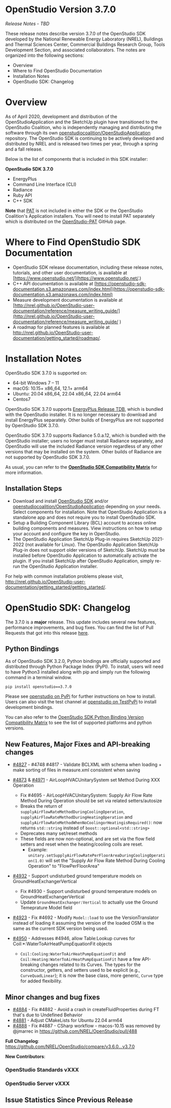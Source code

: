 # OpenStudio Version 3.7.0

_Release Notes_ - _TBD_

These release notes describe version 3.7.0 of the OpenStudio SDK developed by the National Renewable Energy Laboratory (NREL), Buildings and Thermal Sciences Center, Commercial Buildings Research Group, Tools Development Section, and associated collaborators. The notes are organized into the following sections:

-  Overview
-  Where to Find OpenStudio Documentation
-  Installation Notes
-  OpenStudio SDK: Changelog

# Overview

As of April 2020, development and distribution of the OpenStudioApplication and the SketchUp plugin have transitioned to the OpenStudio Coalition, who is independently managing and distributing the software through its own [openstudiocoalition/OpenStudioApplication](https://github.com/openstudiocoalition/OpenStudioApplication) repository. The OpenStudio SDK is continuing to be actively developed and distributed by NREL and is released two times per year, through a spring and a fall release.

Below is the list of components that is included in this SDK installer:

__**OpenStudio SDK 3.7.0**__
- EnergyPlus
- Command Line Interface (CLI)
- Radiance
- Ruby API
- C++ SDK

**Note** that [PAT](https://github.com/NREL/OpenStudio-PAT) is not included in either the SDK or the OpenStudio Coalition's Application installers. You will need to install PAT separately which is distributed on the [OpenStudio-PAT](https://github.com/NREL/OpenStudio-PAT) GitHub page.

# Where to Find OpenStudio SDK Documentation

- OpenStudio SDK release documentation, including these release notes, tutorials, and other user documentation, is available at [https://www.openstudio.net/](https://www.openstudio.net/.)
- C++ API documentation is available at [https://openstudio-sdk-documentation.s3.amazonaws.com/index.html](https://openstudio-sdk-documentation.s3.amazonaws.com/index.html)
- Measure development documentation is available at [http://nrel.github.io/OpenStudio-user-documentation/reference/measure_writing_guide/](http://nrel.github.io/OpenStudio-user-documentation/reference/measure_writing_guide/ )
- A roadmap for planned features is available at http://nrel.github.io/OpenStudio-user-documentation/getting_started/roadmap/.

# Installation Notes

OpenStudio SDK 3.7.0 is supported on:

* 64-bit Windows 7 – 11
* macOS: 10.15+ x86_64, 12.1+ arm64
* Ubuntu: 20.04 x86_64, 22.04 x86_64, 22.04 arm64
* Centos7

OpenStudio SDK 3.7.0 supports [EnergyPlus Release TDB](https://github.com/NREL/EnergyPlus/releases/tag/v23.1.0), which is bundled with the OpenStudio installer. It is no longer necessary to download and install EnergyPlus separately. Other builds of EnergyPlus are not supported by OpenStudio SDK 3.7.0.

OpenStudio SDK 3.7.0 supports Radiance 5.0.a.12, which is bundled with the OpenStudio installer; users no longer must install Radiance separately, and OpenStudio will use the included Radiance version regardless of any other versions that may be installed on the system. Other builds of Radiance are not supported by OpenStudio SDK 3.7.0.

As usual, you can refer to the **[OpenStudio SDK Compatibility Matrix](https://github.com/NREL/OpenStudio/wiki/OpenStudio-SDK-Version-Compatibility-Matrix)** for more information.


## Installation Steps

- Download and install [OpenStudio SDK](https://github.com/NREL/openstudio) and/or [openstudiocoalition/OpenStudioApplication](https://github.com/openstudiocoalition/OpenStudioApplication) depending on your needs. Select components for installation. Note that OpenStudio Application is a standalone app and does not require you to install OpenStudio SDK.
- Setup a Building Component Library (BCL) account to access online building components and measures. View instructions on how to setup your account and configure the key in OpenStudio.
- The OpenStudio Application SketchUp Plug-in requires SketchUp 2021-2022 (not available for Linux). The OpenStudio Application SketchUp Plug-in does not support older versions of SketchUp. SketchUp must be installed before OpenStudio Application to automatically activate the plugin. If you install SketchUp after OpenStudio Application, simply re-run the OpenStudio Application installer.

For help with common installation problems please visit, http://nrel.github.io/OpenStudio-user-documentation/getting_started/getting_started/.

# OpenStudio SDK: Changelog

The 3.7.0 is a **major** release. This update includes several new features, performance improvements, and bug fixes.
You can find the list of Pull Requests that got into this release [here](https://github.com/NREL/OpenStudio/pulls?utf8=%E2%9C%93&q=is%3Apr+is%3Aclosed+created%3A2022-09-26..2023-05-12+).


## Python Bindings

As of OpenStudio SDK 3.2.0, Python bindings are officially supported and distributed through Python Package Index (PyPI). To install, users will need to have Python3 installed along with pip and simply run the following command in a terminal window.

`pip install openstudio==3.7.0`

Please see [openstudio on PyPi](https://pypi.org/project/openstudio/) for further instructions on how to install. Users can also visit the test channel at [openstudio on TestPyPi](https://test.pypi.org/project/openstudio/) to install development bindings.

You can also refer to the [OpenStudio SDK Python Binding Version Compatibility Matrix](https://github.com/NREL/OpenStudio/wiki/OpenStudio-SDK-Python-Binding-Version-Compatibility-Matrix) to see the list of supported platforms and python versions.

## New Features, Major Fixes and API-breaking changes

* [#4827](https://github.com/NREL/OpenStudio/pull/4827) - #4748 #4817 - Validate BCLXML with schema when loading + make sorting of files in measure.xml consistent when saving
* [#4873](https://github.com/NREL/OpenStudio/pull/4873) & [#4971](https://github.com/NREL/OpenStudio/pull/4971) - AirLoopHVACUnitarySystem set Method During XXX Operation
    * Fix #4695 - AirLoopHVACUnitarySystem: Supply Air Flow Rate Method During <XXX> Operation should be set via related setters/autosize
    * Breaks the return of `supplyAirFlowRateMethodDuringCoolingOperation`, `supplyAirFlowRateMethodDuringHeatingOperation` and `supplyAirFlowRateMethodWhenNoCoolingorHeatingisRequired()`: now returns `std::string` instead of `boost::optional<std::string>`
    * Deprecates many set/reset methods
    * These fields are now non-optional, and are set via the flow field setters and reset when the heating/cooling coils are reset.
        * Example: `unitary.setSupplyAirFlowRatePerFloorAreaDuringCoolingOperation(1.0)` will set the "Supply Air Flow Rate Method During Cooling Operation" to "FlowPerFloorArea"

* [#4932](https://github.com/NREL/OpenStudio/pull/4932) - Support undisturbed ground temperature models on GroundHeatExchangerVertical
    * Fix #4930 - Support undisturbed ground temperature models on GroundHeatExchangerVertical
    * Update `GroundHeatExchanger:Vertical` to actually use the Ground Temeprature Model field
* [#4923](https://github.com/NREL/OpenStudio/pull/4923) - Fix #4692 - Modify `Model::load` to use the VersionTranslator instead of loading it assuming the version of the loaded OSM is the same as the current SDK version being used.
* [#4950](https://github.com/NREL/OpenStudio/pull/4950) - Addresses #4946, allow Table:Lookup curves for Coil:*:WaterToAirHeatPumpEquationFit objects
    * `Coil:Cooling:WaterToAirHeatPumpEquationFit` and `Coil:Heating:WaterToAirHeatPumpEquationFit` have a few API-breaking changes related to its Curves. The types for the constructor, getters, and setters used to be explicit (e.g., `CurveQuadLinear`); it is now the base class, more generic, `Curve` type for added flexibility.

## Minor changes and bug fixes

* [#4884](https://github.com/NREL/OpenStudio/pull/4884) - Fix #4882 - Avoid a crash in createFluidProperties during FT that's due to Undefined Behavior
* [#4881](https://github.com/NREL/OpenStudio/pull/4881) - Adjust CMakeLists for Ubuntu 22.04 arm64
* [#4888](https://github.com/NREL/OpenStudio/pull/4888) - Fix #4887 -  CSharp workflow - macos-10.15 was removed by @jmarrec in https://github.com/NREL/OpenStudio/pull/488

**Full Changelog**: https://github.com/NREL/OpenStudio/compare/v3.6.0...v3.7.0

**New Contributors**:

### OpenStudio Standards vXXX


### OpenStudio Server vXXX


## Issue Statistics Since Previous Release

